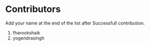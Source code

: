 # Contributors

  Add your name at the end of the list after Successfull contribution.

  1. fharookshaik
  1. yogendrasingh
